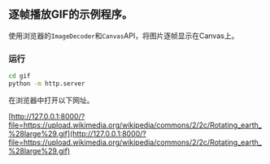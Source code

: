 ## 逐帧播放GIF的示例程序。

使用浏览器的`ImageDecoder`和`Canvas`API，将图片逐帧显示在Canvas上。

### 运行
```bash
cd gif
python -m http.server
```

在浏览器中打开以下网址。

[http://127.0.0.1:8000/?file=https://upload.wikimedia.org/wikipedia/commons/2/2c/Rotating_earth_%28large%29.gif](http://127.0.0.1:8000/?file=https://upload.wikimedia.org/wikipedia/commons/2/2c/Rotating_earth_%28large%29.gif)
